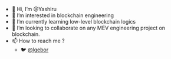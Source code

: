 - 👋 Hi, I’m @Yashiru
- 👀 I’m interested in blockchain engineering
- 🌱 I’m currently learning low-level blockchain logics
- 💞️ I’m looking to collaborate on any MEV engineering project on blockchain.
- 📫 How to reach me ?
    - 🐦 [@lgebor](https://twitter.com/lgebor)

<!---
Yashiru/Yashiru is a ✨ special ✨ repository because its `README.md` (this file) appears on your GitHub profile.
You can click the Preview link to take a look at your changes.
--->
